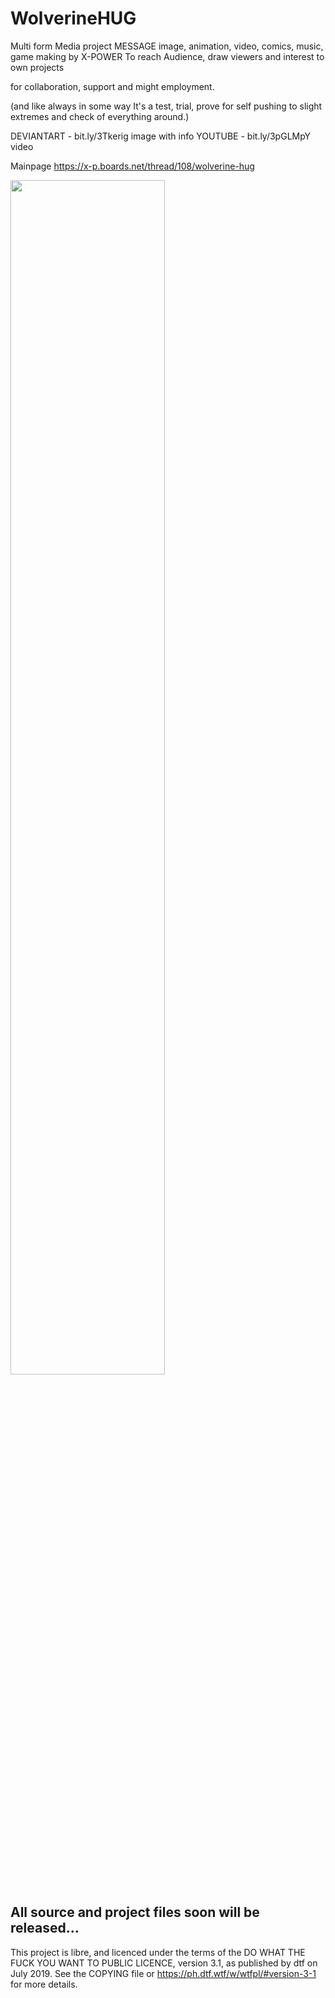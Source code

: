 # WolverineHUG
Multi form Media project MESSAGE image, animation, video, comics, music, game
making by X-POWER To reach Audience, draw viewers and interest to own projects

for collaboration, support and might employment.

(and like always in some way It's a test, trial, prove for self pushing to slight extremes and check of everything around.)

DEVIANTART - bit.ly/3Tkerig   image with info
YOUTUBE - bit.ly/3pGLMpY     video

Mainpage
https://x-p.boards.net/thread/108/wolverine-hug

<img src="https://res.cloudinary.com/dcsjcckfc/image/upload/v1661610974/forum/POSTHUG_rdcro8.jpg" style="width:70%;">

All source and project files soon will be released...
-----------------------------------------------------------
 This project is libre, and licenced under the terms of the
 DO WHAT THE FUCK YOU WANT TO PUBLIC LICENCE, version 3.1,
 as published by dtf on July 2019. See the COPYING file or
 https://ph.dtf.wtf/w/wtfpl/#version-3-1 for more details.
